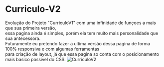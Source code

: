 # Curriculo-V2
Evolução do Projeto   "CurriculoV1" com uma infinidade de  funçoes a mais que sua primeira versão, <br>
essa pagina ainda é simples, porém ela tem muito mais personalidade que sua antecessora. <br>
Futuramente eu pretendo fazer a ultima versão dessa pagina de forma 100% responsiva e com algumas ferramentas <br>
para criação de layout, já que essa pagina so conta com o posicionamento mais basico possivel do CSS.
![CurriculoV2](https://user-images.githubusercontent.com/116298645/198364954-e6c49e6a-f712-4fa5-a255-543c234d128d.png)
